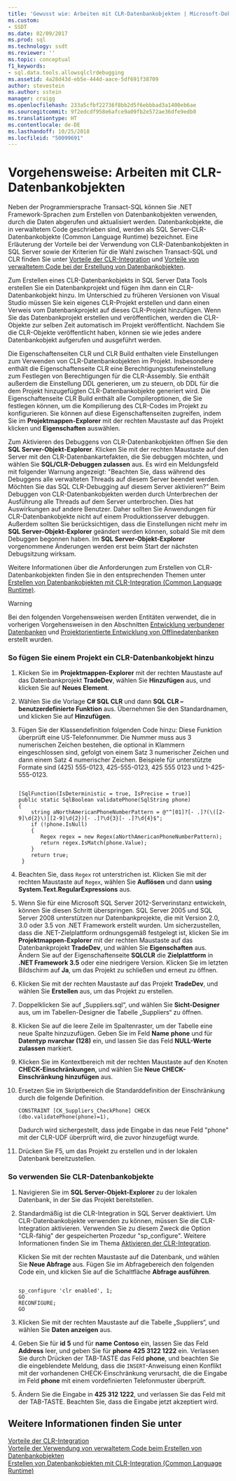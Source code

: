 ```yaml
---
title: 'Gewusst wie: Arbeiten mit CLR-Datenbankobjekten | Microsoft-Dokumentation'
ms.custom:
- SSDT
ms.date: 02/09/2017
ms.prod: sql
ms.technology: ssdt
ms.reviewer: ''
ms.topic: conceptual
f1_keywords:
- sql.data.tools.allowsqlclrdebugging
ms.assetid: 4a28d43d-eb5e-444d-aace-5df691f38709
author: stevestein
ms.author: sstein
manager: craigg
ms.openlocfilehash: 233a5cfbf22736f8bb2d5f6ebbbad3a1400eb6ae
ms.sourcegitcommit: 9f2edcdf958e6afce9a09fb2e572ae36dfe9edb0
ms.translationtype: HT
ms.contentlocale: de-DE
ms.lasthandoff: 10/25/2018
ms.locfileid: "50099691"
---
```

# <a name="how-to-work-with-clr-database-objects"></a>Vorgehensweise: Arbeiten mit CLR-Datenbankobjekten
Neben der Programmiersprache Transact\-SQL können Sie .NET Framework-Sprachen zum Erstellen von Datenbankobjekten verwenden, durch die Daten abgerufen und aktualisiert werden. Datenbankobjekte, die in verwaltetem Code geschrieben sind, werden als SQL Server-CLR-Datenbankobjekte (Common Language Runtime) bezeichnet. Eine Erläuterung der Vorteile bei der Verwendung von CLR-Datenbankobjekten in SQL Server sowie der Kriterien für die Wahl zwischen Transact\-SQL und CLR finden Sie unter [Vorteile der CLR-Integration](../relational-databases/clr-integration/clr-integration-overview.md) und [Vorteile von verwaltetem Code bei der Erstellung von Datenbankobjekten](http://msdn.microsoft.com/library/k2e1fb36.aspx).  
  
Zum Erstellen eines CLR-Datenbankobjekts in SQL Server Data Tools erstellen Sie ein Datenbankprojekt und fügen ihm dann ein CLR-Datenbankobjekt hinzu. Im Unterschied zu früheren Versionen von Visual Studio müssen Sie kein eigenes CLR-Projekt erstellen und dann einen Verweis vom Datenbankprojekt auf dieses CLR-Projekt hinzufügen. Wenn Sie das Datenbankprojekt erstellen und veröffentlichen, werden die CLR-Objekte zur selben Zeit automatisch im Projekt veröffentlicht. Nachdem Sie die CLR-Objekte veröffentlicht haben, können sie wie jedes andere Datenbankobjekt aufgerufen und ausgeführt werden.  
  
Die Eigenschaftenseiten CLR und CLR Build enthalten viele Einstellungen zum Verwenden von CLR-Datenbankobjekten im Projekt. Insbesondere enthält die Eigenschaftenseite CLR eine Berechtigungsstufeneinstellung zum Festlegen von Berechtigungen für die CLR-Assembly. Sie enthält außerdem die Einstellung DDL generieren, um zu steuern, ob DDL für die dem Projekt hinzugefügten CLR-Datenbankobjekte generiert wird. Die Eigenschaftenseite CLR Build enthält alle Compileroptionen, die Sie festlegen können, um die Kompilierung des CLR-Codes im Projekt zu konfigurieren. Sie können auf diese Eigenschaftenseiten zugreifen, indem Sie im **Projektmappen-Explorer** mit der rechten Maustaste auf das Projekt klicken und **Eigenschaften** auswählen.  
  
Zum Aktivieren des Debuggens von CLR-Datenbankobjekten öffnen Sie den **SQL Server-Objekt-Explorer**. Klicken Sie mit der rechten Maustaste auf den Server mit den CLR-Datenbankartefakten, die Sie debuggen möchten, und wählen Sie **SQL/CLR-Debuggen zulassen** aus. Es wird ein Meldungsfeld mit folgender Warnung angezeigt: "Beachten Sie, dass während des Debuggens alle verwalteten Threads auf diesem Server beendet werden. Möchten Sie das SQL CLR-Debugging auf diesem Server aktivieren?" Beim Debuggen von CLR-Datenbankobjekten werden durch Unterbrechen der Ausführung alle Threads auf dem Server unterbrochen. Dies hat Auswirkungen auf andere Benutzer. Daher sollten Sie Anwendungen für CLR-Datenbankobjekte nicht auf einem Produktionsserver debuggen. Außerdem sollten Sie berücksichtigen, dass die Einstellungen nicht mehr im **SQL Server-Objekt-Explorer** geändert werden können, sobald Sie mit dem Debuggen begonnen haben. Im **SQL Server-Objekt-Explorer** vorgenommene Änderungen werden erst beim Start der nächsten Debugsitzung wirksam.  
  
Weitere Informationen über die Anforderungen zum Erstellen von CLR-Datenbankobjekten finden Sie in den entsprechenden Themen unter [Erstellen von Datenbankobjekten mit CLR-Integration (Common Language Runtime)](http://msdn.microsoft.com/library/ms131046.aspx).  
  
> [!WARNING]  
> Bei den folgenden Vorgehensweisen werden Entitäten verwendet, die in vorherigen Vorgehensweisen in den Abschnitten [Entwicklung verbundener Datenbanken](../ssdt/connected-database-development.md) und [Projektorientierte Entwicklung von Offlinedatenbanken](../ssdt/project-oriented-offline-database-development.md) erstellt wurden.  
  
### <a name="to-add-a-clr-database-object-to-your-project"></a>So fügen Sie einem Projekt ein CLR-Datenbankobjekt hinzu  
  
1.  Klicken Sie im **Projektmappen-Explorer** mit der rechten Maustaste auf das Datenbankprojekt **TradeDev**, wählen Sie **Hinzufügen** aus, und klicken Sie auf **Neues Element**.  
  
2.  Wählen Sie die Vorlage **C# SQL CLR** und dann **SQL CLR – benutzerdefinierte Funktion** aus. Übernehmen Sie den Standardnamen, und klicken Sie auf **Hinzufügen**.  
  
3.  Fügen Sie der Klassendefinition folgenden Code hinzu: Diese Funktion überprüft eine US-Telefonnummer. Die Nummer muss aus 3 numerischen Zeichen bestehen, die optional in Klammern eingeschlossen sind, gefolgt von einem Satz 3 numerischer Zeichen und dann einem Satz 4 numerischer Zeichen. Beispiele für unterstützte Formate sind (425) 555-0123, 425-555-0123, 425 555 0123 und 1-425-555-0123.  
  
    ```  
  
    [SqlFunction(IsDeterministic = true, IsPrecise = true)]  
    public static SqlBoolean validatePhone(SqlString phone)  
    {  
        string aNorthAmericanPhoneNumberPattern = @"^[01]?[- .]?(\([2-9]\d{2}\)|[2-9]\d{2})[- .]?\d{3}[- .]?\d{4}$";  
        if (!phone.IsNull)  
        {  
           Regex regex = new Regex(aNorthAmericanPhoneNumberPattern);  
           return regex.IsMatch(phone.Value);  
        }  
        return true;  
     }  
    ```  
  
4.  Beachten Sie, dass `Regex` rot unterstrichen ist. Klicken Sie mit der rechten Maustaste auf `Regex`, wählen Sie **Auflösen** und dann **using System.Text.RegularExpressions** aus.  
  
5.  Wenn Sie für eine Microsoft SQL Server 2012-Serverinstanz entwickeln, können Sie diesen Schritt überspringen. SQL Server 2005 und SQL Server 2008 unterstützen nur Datenbankprojekte, die mit Version 2.0, 3.0 oder 3.5 von .NET Framework erstellt wurden. Um sicherzustellen, dass die .NET-Zielplattform ordnungsgemäß festgelegt ist, klicken Sie im **Projektmappen-Explorer** mit der rechten Maustaste auf das Datenbankprojekt **TradeDev**, und wählen Sie **Eigenschaften** aus. Ändern Sie auf der Eigenschaftenseite **SQLCLR** die **Zielplattform** in **.NET Framework 3.5** oder eine niedrigere Version. Klicken Sie im letzten Bildschirm auf **Ja**, um das Projekt zu schließen und erneut zu öffnen.  
  
6.  Klicken Sie mit der rechten Maustaste auf das Projekt **TradeDev**, und wählen Sie **Erstellen** aus, um das Projekt zu erstellen.  
  
7.  Doppelklicken Sie auf „Suppliers.sql“, und wählen Sie **Sicht-Designer** aus, um im Tabellen-Designer die Tabelle „Suppliers“ zu öffnen.  
  
8.  Klicken Sie auf die leere Zeile im Spaltenraster, um der Tabelle eine neue Spalte hinzuzufügen. Geben Sie im Feld **Name** **phone** und für **Datentyp** **nvarchar (128)** ein, und lassen Sie das Feld **NULL-Werte zulassen** markiert.  
  
9. Klicken Sie im Kontextbereich mit der rechten Maustaste auf den Knoten **CHECK-Einschränkungen**, und wählen Sie **Neue CHECK-Einschränkung hinzufügen** aus.  
  
10. Ersetzen Sie im Skriptbereich die Standarddefinition der Einschränkung durch die folgende Definition.  
  
    ```  
    CONSTRAINT [CK_Suppliers_CheckPhone] CHECK (dbo.validatePhone(phone)=1),  
    ```  
  
    Dadurch wird sichergestellt, dass jede Eingabe in das neue Feld "phone" mit der CLR-UDF überprüft wird, die zuvor hinzugefügt wurde.  
  
11. Drücken Sie F5, um das Projekt zu erstellen und in der lokalen Datenbank bereitzustellen.  
  
### <a name="to-use-clr-database-objects"></a>So verwenden Sie CLR-Datenbankobjekte  
  
1.  Navigieren Sie im **SQL Server-Objekt-Explorer** zu der lokalen Datenbank, in der Sie das Projekt bereitstellen.  
  
2.  Standardmäßig ist die CLR-Integration in SQL Server deaktiviert. Um CLR-Datenbankobjekte verwenden zu können, müssen Sie die CLR-Integration aktivieren. Verwenden Sie zu diesem Zweck die Option "CLR-fähig" der gespeicherten Prozedur "sp_configure". Weitere Informationen finden Sie im Thema [Aktivieren der CLR-Integration](../relational-databases/clr-integration/clr-integration-enabling.md).  
  
    Klicken Sie mit der rechten Maustaste auf die Datenbank, und wählen Sie **Neue Abfrage** aus. Fügen Sie im Abfragebereich den folgenden Code ein, und klicken Sie auf die Schaltfläche **Abfrage ausführen**.  
  
    ```  
  
    sp_configure 'clr enabled', 1;  
    GO  
    RECONFIGURE;  
    GO  
    ```  
  
3.  Klicken Sie mit der rechten Maustaste auf die Tabelle „Suppliers“, und wählen Sie **Daten anzeigen** aus.  
  
4.  Geben Sie für **id** **5** und für **name** **Contoso** ein, lassen Sie das Feld **Address** leer, und geben Sie für **phone** **425 3122 1222** ein. Verlassen Sie durch Drücken der TAB-TASTE das Feld **phone**, und beachten Sie die eingeblendete Meldung, dass die `INSERT`-Anweisung einen Konflikt mit der vorhandenen CHECK-Einschränkung verursacht, die die Eingabe im Feld **phone** mit einem vordefinierten Telefonmuster überprüft.  
  
5.  Ändern Sie die Eingabe in **425 312 1222**, und verlassen Sie das Feld mit der TAB-TASTE. Beachten Sie, dass die Eingabe jetzt akzeptiert wird.  
  
## <a name="see-also"></a>Weitere Informationen finden Sie unter  
[Vorteile der CLR-Integration](../relational-databases/clr-integration/clr-integration-overview.md)  
[Vorteile der Verwendung von verwaltetem Code beim Erstellen von Datenbankobjekten](http://msdn.microsoft.com/library/k2e1fb36.aspx)  
[Erstellen von Datenbankobjekten mit CLR-Integration (Common Language Runtime)](http://msdn.microsoft.com/library/ms131046.aspx)  
  
